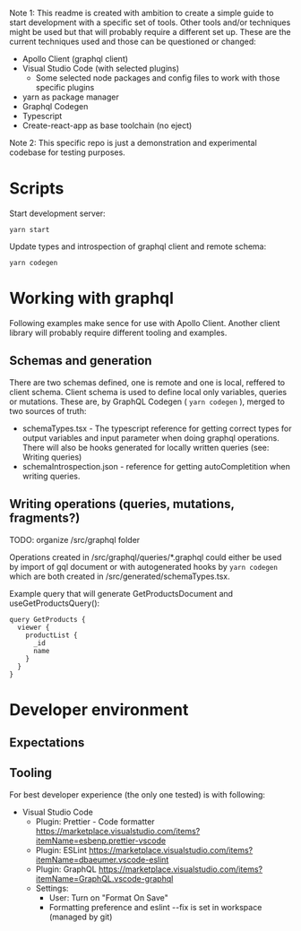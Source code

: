 Note 1: This readme is created with ambition to create a simple guide to start development with a specific set of tools. Other tools and/or techniques might be used but that will probably require a different set up. These are the current techniques used and those can be questioned or changed:

- Apollo Client (graphql client)
- Visual Studio Code (with selected plugins)
  - Some selected node packages and config files to work with those specific plugins
- yarn as package manager
- Graphql Codegen
- Typescript
- Create-react-app as base toolchain (no eject)

Note 2: This specific repo is just a demonstration and experimental codebase for testing purposes.

# Scripts

Start development server:

`yarn start`

Update types and introspection of graphql client and remote schema:

`yarn codegen`

# Working with graphql

Following examples make sence for use with Apollo Client. Another client library will probably require different tooling and examples.

## Schemas and generation

There are two schemas defined, one is remote and one is local, reffered to client schema. Client schema is used to define local only variables, queries or mutations. These are, by GraphQL Codegen ( `yarn codegen` ), merged to two sources of truth:

- schemaTypes.tsx - The typescript reference for getting correct types for output variables and input parameter when doing graphql operations. There will also be hooks generated for locally written queries (see: Writing queries)
- schemaIntrospection.json - reference for getting autoCompletition when writing queries.

## Writing operations (queries, mutations, fragments?)

TODO: organize /src/graphql folder

Operations created in /src/graphql/queries/\*.graphql could either be used by import of gql document or with autogenerated hooks by `yarn codegen` which are both created in /src/generated/schemaTypes.tsx.

Example query that will generate GetProductsDocument and useGetProductsQuery():

```
query GetProducts {
  viewer {
    productList {
      _id
      name
    }
  }
}
```

# Developer environment

## Expectations

## Tooling

For best developer experience (the only one tested) is with following:

- Visual Studio Code
  - Plugin: Prettier - Code formatter https://marketplace.visualstudio.com/items?itemName=esbenp.prettier-vscode
  - Plugin: ESLint https://marketplace.visualstudio.com/items?itemName=dbaeumer.vscode-eslint
  - Plugin: GraphQL https://marketplace.visualstudio.com/items?itemName=GraphQL.vscode-graphql
  - Settings:
    - User: Turn on "Format On Save"
    - Formatting preference and eslint --fix is set in workspace (managed by git)
